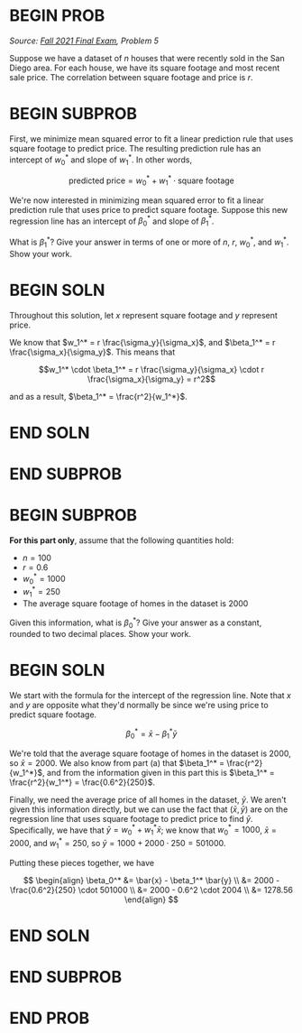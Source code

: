 # BEGIN PROB

<i>Source: [Fall 2021 Final Exam](../fa21-final/index.html), Problem 5</i>

Suppose we have a dataset of $n$ houses that were recently sold in the San Diego area. For each house, we have its square footage and most recent sale price. The correlation between square footage and price is $r$.

# BEGIN SUBPROB

First, we minimize mean squared error to fit a linear prediction rule that uses square footage to predict price. The resulting prediction rule has an intercept of $w_0^*$ and slope of $w_1^*$. In other words,

$$\text{predicted price} = w_0^* + w_1^* \cdot \text{square footage}$$

We're now interested in minimizing mean squared error to fit a linear prediction rule that uses price to predict square footage. Suppose this new regression line has an intercept of $\beta_0^*$ and slope of $\beta_1^*$.

What is $\beta_1^*$? Give your answer in terms of one or more of $n$, $r$, $w_0^*$, and $w_1^*$. Show your work.

# BEGIN SOLN

Throughout this solution, let $x$ represent square footage and $y$ represent price.

We know that $w_1^* = r \frac{\sigma_y}{\sigma_x}$, and $\beta_1^* = r \frac{\sigma_x}{\sigma_y}$. This means that

$$w_1^* \cdot \beta_1^* = r \frac{\sigma_y}{\sigma_x} \cdot r \frac{\sigma_x}{\sigma_y} = r^2$$

and as a result, $\beta_1^* = \frac{r^2}{w_1^*}$.

# END SOLN

# END SUBPROB

# BEGIN SUBPROB

**For this part only**, assume that the following quantities hold:

- $n = 100$
- $r = 0.6$
- $w_0^* = 1000$
- $w_1^* = 250$
- The average square footage of homes in the dataset is 2000

Given this information, what is $\beta_0^*$? Give your answer as a constant, rounded to two decimal places. Show your work.

# BEGIN SOLN

We start with the formula for the intercept of the regression line. Note that $x$ and $y$ are opposite what they'd normally be since we're using price to predict square footage.

$$\beta_0^* = \bar{x} - \beta_1^* \bar{y}$$

We're told that the average square footage of homes in the dataset is 2000, so $\bar{x} = 2000$. We also know from part (a) that $\beta_1^* = \frac{r^2}{w_1^*}$, and from the information given in this part this is $\beta_1^* = \frac{r^2}{w_1^*} = \frac{0.6^2}{250}$.

Finally, we need the average price of all homes in the dataset, $\bar{y}$. We aren't given this information directly, but we can use the fact that $(\bar{x}, \bar{y})$ are on the regression line that uses square footage to predict price to find $\bar{y}$. Specifically, we have that $\bar{y} = w_0^* + w_1^* \bar{x}$; we know that $w_0^* = 1000$, $\bar{x} = 2000$, and $w_1^* = 250$, so $\bar{y} = 1000 + 2000 \cdot 250 = 501000$.

Putting these pieces together, we have

$$
\begin{align}
\beta_0^* &= \bar{x} - \beta_1^* \bar{y} \\
&= 2000 - \frac{0.6^2}{250} \cdot 501000 \\
&= 2000 - 0.6^2 \cdot 2004 \\
&= 1278.56
\end{align}
$$

# END SOLN

# END SUBPROB

# END PROB